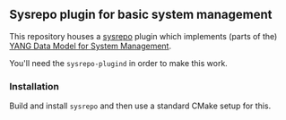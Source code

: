 ## Sysrepo plugin for basic system management

This repository houses a [sysrepo](https://github.com/sysrepo/sysrepo) plugin
which implements (parts of the) [YANG Data Model for System
Management](https://tools.ietf.org/html/rfc7317).

You'll need the ``sysrepo-plugind`` in order to make this work.

### Installation

Build and install ``sysrepo`` and then use a standard CMake setup for this.
